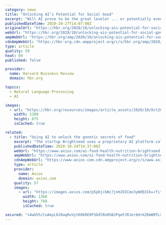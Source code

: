 ```yaml
---
category: news
title: "Unlocking AI’s Potential for Social Good"
excerpt: "Will AI prove to be the great leveler ... or potentially even translate Braille notices printed in foreign languages. For sign-language users, a major challenge is how to communicate with the ..."
publishedDateTime: 2020-10-27T14:07:00Z
originalUrl: "https://hbr.org/2020/10/unlocking-ais-potential-for-social-good"
webUrl: "https://hbr.org/2020/10/unlocking-ais-potential-for-social-good"
ampWebUrl: "https://hbr.org/amp/2020/10/unlocking-ais-potential-for-social-good"
cdnAmpWebUrl: "https://hbr-org.cdn.ampproject.org/c/s/hbr.org/amp/2020/10/unlocking-ais-potential-for-social-good"
type: article
quality: 59
heat: 69
published: false

provider:
  name: Harvard Business Review
  domain: hbr.org

topics:
  - Natural Language Processing
  - AI

images:
  - url: "https://hbr.org/resources/images/article_assets/2020/10/Oct20_27_1248990544.jpg"
    width: 1200
    height: 675
    isCached: true

related:
  - title: "Using AI to unlock the genetic secrets of food"
    excerpt: "The startup Brightseed uses a proprietary AI platform called Forager to predict the likelihood that plants will have useful natural compounds and the likelihood that those phytonutrients will have specific health benefits."
    publishedDateTime: 2020-10-24T14:37:00Z
    webUrl: "https://www.axios.com/ai-food-health-nutrition-brightseed-3dde4449-a311-4a14-97d3-ee85ab5d9458.html"
    ampWebUrl: "https://www.axios.com/ai-food-health-nutrition-brightseed-3dde4449-a311-4a14-97d3-ee85ab5d9458.html"
    cdnAmpWebUrl: "https://www-axios-com.cdn.ampproject.org/c/s/www.axios.com/ai-food-health-nutrition-brightseed-3dde4449-a311-4a14-97d3-ee85ab5d9458.html"
    type: article
    provider:
      name: Axios
      domain: axios.com
    quality: 57
    images:
      - url: "https://images.axios.com/p5p8jckNc7jnHJDICmx3yWdEXIk=/fit-in/1366x1366/2020/10/24/1603549523713.jpg"
        width: 1366
        height: 768
        isCached: true

secured: "s4wUV5/CxAmyL8J0aqRxVytK0kRE9F5DdlRnHSBJPqeFJRJer8d+kZ6mW9TLXNUpd3lwol7jy5YNLavsN/UQJliCGnGZQqUkH6/p63LSEU7iEEt5TIJaxlizIiOZZy/haRUEkLaXTkwLUmY9nmpqmcWLuK7yfV9tnkBbuuLRrxF0PLiXKvcSPK+fH/WfFqsT/y7ZdTrQkR8X//azZz72Oxo1XwaHBLGWVS2XWB/ufmvi/pevmCtIB7xW/0+Gc2Rx48qsUV/b1NrNazbDjcQ9A0dB6SDyGj39uhOAN6vtSMDjwCeTb2fY525+OYZ/S64In19nm/A8XCrprw1Aw5B8oZC0jbPKhINClUdwGVH+GFQ=;Brgq2bnLa2sNLrurHg/8TQ=="
---
```


